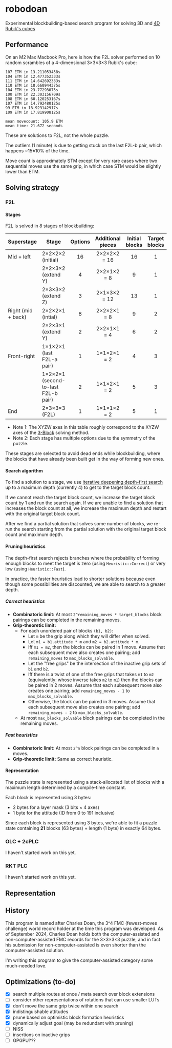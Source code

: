 # robodoan

Experimental blockbuilding-based search program for solving 3D and [4D Rubik's cubes](https://hypercubing.xyz/puzzles/3×3×3×3/)

## Performance

On an M2 Max Macbook Pro, here is how the F2L solver performed on 10 random scrambles of a 4-dimensional 3×3×3×3 Rubik's cube:

```
107 ETM in 13.211053458s
104 ETM in 12.477352333s
111 ETM in 14.642692333s
110 ETM in 18.660944375s
104 ETM in 23.77293075s
100 ETM in 22.303156709s
108 ETM in 60.120253167s
107 ETM in 14.792480125s
99 ETM in 18.923142917s
109 ETM in 17.819908125s

mean movecount: 105.9 ETM
mean time: 21.672 seconds
```

These are solutions to F2L, not the whole puzzle.

The outliers (1 minute) is due to getting stuck on the last F2L-b pair, which happens ~15±10% of the time.

Move count is approximately STM except for very rare cases where two sequential moves use the same grip, in which case STM would be slightly lower than ETM.

## Solving strategy

### F2L

#### Stages

F2L is solved in 8 stages of blockbuilding:

| Superstage         | Stage                               | Options | Additional pieces | Initial blocks | Target blocks |
| ------------------ | ----------------------------------- | :-----: | :---------------: | :------------: | :-----------: |
| Mid + left         | 2×2×2×2 (initial)                   |   16    |   2×2×2×2 = 16    |       16       |       1       |
|                    | 2×2×3×2 (extend Y)                  |    4    |    2×2×1×2 = 8    |       9        |       1       |
|                    | 2×3×3×2 (extend Z)                  |    3    |   2×1×3×2 = 12    |       13       |       1       |
| Right (mid + back) | 2×2×2×1 (intial)                    |    8    |    2×2×2×1 = 8    |       9        |       2       |
|                    | 2×2×3×1 (extend Y)                  |    2    |    2×2×1×1 = 4    |       6        |       2       |
| Front-right        | 1×1×2×1 (last F2L-a pair)           |    1    |    1×1×2×1 = 2    |       4        |       3       |
|                    | 1×2×2×1 (second-to-last F2L-b pair) |    2    |    1×1×2×1 = 2    |       5        |       3       |
| End                | 2×3×3×3 (F2L)                       |    1    |    1×1×1×2 = 2    |       5        |       1       |

- Note 1: The XYZW axes in this table roughly correspond to the XYZW axes of the [3-Block](https://hypercubing.xyz/methods/3x3x3x3/3block/) solving method.
- Note 2: Each stage has multiple options due to the symmetry of the puzzle.

These stages are selected to avoid dead ends while blockbuilding, where the blocks that have already been built get in the way of forming new ones.

#### Search algorithm

To find a solution to a stage, we use [iterative deepening depth-first search](https://en.wikipedia.org/wiki/Iterative_deepening_depth-first_search) up to a maximum depth (currently 4) to get to the target block count.

If we cannot reach the target block count, we increase the target block count by 1 and run the search again. If we are unable to find a solution that increases the block count at all, we increase the maximum depth and restart with the original target block count.

After we find a partial solution that solves some number of blocks, we re-run the search starting from the partial solution with the original target block count and maximum depth.

#### Pruning heuristics

The depth-first search rejects branches where the probability of forming enough blocks to meet the target is zero (using `Heuristic::Correct`) or very low (using `Heuristic::Fast`).

In practice, the faster heuristics lead to shorter solutions because even though some possibilities are discounted, we are able to search to a greater depth.

##### Correct heuristics

- **Combinatoric limit:** At most `2^remaining_moves * target_blocks` block pairings can be completed in the remaining moves.
- **Grip-theoretic limit:**
  - For each unordered pair of blocks `(b1, b2)`:
    - Let `m` be the grip along which they will differ when solved.
    - Let `m1 = b1.attitude * m` and `m2 = b2.attitude * m`.
    - Iff `m1 = m2`, then the blocks can be paired in 1 move. Assume that each subsequent move also creates one pairing; add `remaining_moves` to `max_blocks_solvable`.
    - Let the "free grips" be the intersection of the inactive grip sets of `b1` and `b2`.
    - Iff there is a twist of one of the free grips that takes `m1` to `m2` (equivalently: whose inverse takes `m2` to `m1`) then the blocks can be paired in 2 moves. Assume that each subsequent move also creates one pairing; add `remaining_moves - 1` to `max_blocks_solvable`.
    - Otherwise, the block can be paired in 3 moves. Assume that each subsequent move also creates one pairing; add `remaining_moves - 2` to `max_blocks_solvable`.
  - At most `max_blocks_solvable` block pairings can be completed in the remaining moves.

##### Fast heuristics

- **Combinatoric limit:** At most `2^n` block pairings can be completed in `n` moves.
- **Grip-theoretic limit:** Same as correct heuristic.

#### Representation

The puzzle state is represented using a stack-allocated list of blocks with a maximum length determined by a compile-time constant.

Each block is represented using 3 bytes:

- 2 bytes for a layer mask (3 bits × 4 axes)
- 1 byte for the attitude (ID from 0 to 191 inclusive)

Since each block is represented using 3 bytes, we're able to fit a puzzle state containing **21** blocks (63 bytes) + length (1 byte) in exactly 64 bytes.

### OLC + 2cPLC

I haven't started work on this yet.

### RKT PLC

I haven't started work on this yet.

## Representation

## History

This program is named after Charles Doan, the 3^4 FMC (fewest-moves challenge) world record holder at the time this program was developed. As of September 2024, Charles Doan holds both the computer-assisted and non-computer-assisted FMC records for the 3×3×3×3 puzzle, and in fact his submission for non-computer-assisted is even shorter than the computer-assisted solution.

I'm writing this program to give the computer-assisted category some much-needed love.

## Optimizations (to-do)

- [x] search multiple routes at once / meta search over block extensions
- [ ] consider other representations of rotations that can use smaller LUTs
- [x] don't move the same grip twice within one search
- [x] indistinguishable attitudes
- [x] prune based on optimistic block formation heuristics
- [x] dynamically adjust goal (may be redundant with pruning)
- [ ] NISS
- [ ] insertions on inactive grips
- [ ] GPGPU???
